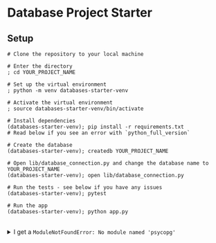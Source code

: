 # Database Project Starter

## Setup

```shell
# Clone the repository to your local machine

# Enter the directory
; cd YOUR_PROJECT_NAME

# Set up the virtual environment
; python -m venv databases-starter-venv

# Activate the virtual environment
; source databases-starter-venv/bin/activate 

# Install dependencies
(databases-starter-venv); pip install -r requirements.txt
# Read below if you see an error with `python_full_version`

# Create the database
(databases-starter-venv); createdb YOUR_PROJECT_NAME

# Open lib/database_connection.py and change the database name to YOUR_PROJECT_NAME
(databases-starter-venv); open lib/database_connection.py

# Run the tests - see below if you have any issues
(databases-starter-venv); pytest

# Run the app
(databases-starter-venv); python app.py
```

<br>
<details>
  <summary>I get a <code>ModuleNotFoundError: No module named 'psycopg'</code></summary>
  <br>
If, after activating your <code>venv</code> and installing dependencies, you see this error when running <code>pytest</code>, please deactivate and reactivate your <code>venv</code>. This should solve the problem - if not, contact your coach.
</details>
